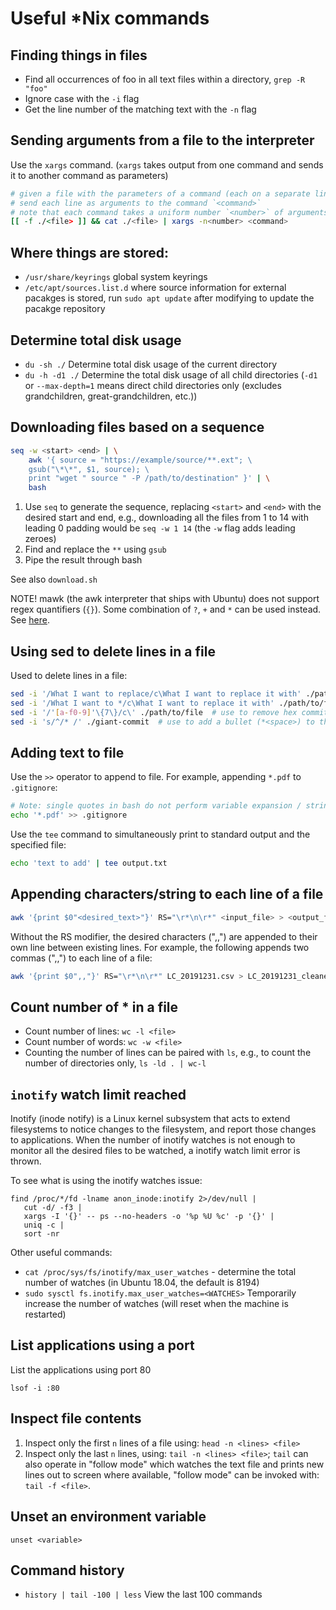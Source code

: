# Useful \*Nix commands

## Finding things in files

* Find all occurrences of foo in all text files within a directory, `grep -R "foo"`
* Ignore case with the `-i` flag
* Get the line number of the matching text with the `-n` flag

## Sending arguments from a file to the interpreter

Use the `xargs` command. (`xargs` takes output from one command and sends it to another command as parameters)

```sh
# given a file with the parameters of a command (each on a separate line)
# send each line as arguments to the command `<command>`
# note that each command takes a uniform number `<number>` of arguments
[[ -f ./<file> ]] && cat ./<file> | xargs -n<number> <command>
```

## Where things are stored:
- `/usr/share/keyrings` global system keyrings
- `/etc/apt/sources.list.d` where source information for external pacakges is stored, run `sudo apt update` after modifying to update the pacakge repository

## Determine total disk usage

- `du -sh ./` Determine total disk usage of the current directory
- `du -h -d1 ./` Determine the total disk usage of all child directories (`-d1` or `--max-depth=1` means direct child directories only (excludes grandchildren, great-grandchildren, etc.))


## Downloading files based on a sequence 

```sh
seq -w <start> <end> | \
    awk '{ source = "https://example/source/**.ext"; \
    gsub("\*\*", $1, source); \
    print "wget " source " -P /path/to/destination" }' | \
    bash
```

1. Use `seq` to generate the sequence, replacing `<start>` and `<end>` with the desired start and end, e.g.,
downloading all the files from 1 to 14 with leading 0 padding would be `seq -w 1 14` (the `-w` flag adds leading zeroes)
2. Find and replace the `**` using `gsub`
3. Pipe the result through bash

See also `download.sh`

NOTE! mawk (the awk interpreter that ships with Ubuntu) does not support regex quantifiers (`{}`). 
Some combination of `?`, `+` and `*` can be used instead. See [here](https://unix.stackexchange.com/questions/506119/how-to-specify-regex-quantifiers-with-mawk).


## Using sed to delete lines in a file

Used to delete lines in a file:

```sh
sed -i '/What I want to replace/c\What I want to replace it with' ./path/to/file
sed -i '/What I want to */c\What I want to replace it with' ./path/to/file  # wildcard character matching
sed -i '/'[a-f0-9]'\{7\}/c\' ./path/to/file  # use to remove hex commit numbers
sed -i 's/^/* /' ./giant-commit  # use to add a bullet (*<space>) to the beginning of each line
```

## Adding text to file

Use the `>>` operator to append to file. For example, appending `*.pdf` to `.gitignore`: 

```sh
# Note: single quotes in bash do not perform variable expansion / string interpolation 
echo '*.pdf' >> .gitignore
```

Use the `tee` command to simultaneously print to standard output and the specified file:

```sh
echo 'text to add' | tee output.txt
```


## Appending characters/string to each line of a file

```sh
awk '{print $0"<desired_text>"}' RS="\r*\n\r*" <input_file> > <output_file>
```

Without the RS modifier, the desired characters (",,") are appended to their own line between existing lines.
For example, the following appends two commas (",,") to each line of a file:

```sh
awk '{print $0",,"}' RS="\r*\n\r*" LC_20191231.csv > LC_20191231_cleaned.csv
```


## Count number of * in a file

- Count number of lines: `wc -l <file>`
- Count number of words: `wc -w <file>`
- Counting the number of lines can be paired with `ls`, e.g., to count the number of directories only, `ls -ld . | wc-l`

## `inotify` watch limit reached

Inotify (inode notify) is a Linux kernel subsystem that acts to extend filesystems to notice changes to the filesystem,
and report those changes to applications. When the number of inotify watches is not enough to monitor all the desired
files to be watched, a inotify watch limit error is thrown.

To see what is using the inotify watches issue:

```
find /proc/*/fd -lname anon_inode:inotify 2>/dev/null |
   cut -d/ -f3 |
   xargs -I '{}' -- ps --no-headers -o '%p %U %c' -p '{}' |
   uniq -c |
   sort -nr
```

Other useful commands:
- `cat /proc/sys/fs/inotify/max_user_watches` - determine the total number of watches (in Ubuntu 18.04, the default is 8194)
- `sudo sysctl fs.inotify.max_user_watches=<WATCHES>` Temporarily increase the number of watches (will reset when the
machine is restarted)



## List applications using a port

List the applications using port 80

`lsof -i :80`

## Inspect file contents

1. Inspect only the first `n` lines of a file using: `head -n <lines> <file>`
2. Inspect only the last `n` lines, using: `tail -n <lines> <file>`; `tail` can also operate in "follow mode" which 
watches the text file and prints new lines out to screen where available, "follow mode" can be invoked with:
`tail -f <file>`.

## Unset an environment variable

`unset <variable>`


## Command history
- `history | tail -100 | less` View the last 100 commands
